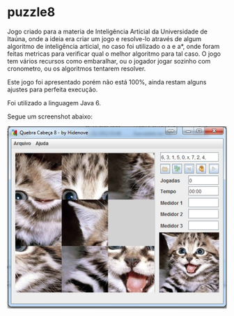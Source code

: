puzzle8
=======

Jogo criado para a materia de Inteligência Articial da Universidade de Itaúna, onde a ideia era criar um jogo e resolve-lo através de algum algoritmo de inteligência articial, no caso foi utilizado o a e a*, onde foram feitas metricas para verificar qual o melhor algoritmo para tal caso. O jogo tem vários recursos como embaralhar, ou o jogador jogar sozinho com cronometro, ou os algoritmos tentarem resolver.

Este jogo foi apresentado porém não está 100%, ainda restam alguns ajustes para perfeita execução.

Foi utilizado a linguagem Java 6.

Segue um screenshot abaixo:

<img src="screenshots/1.jpg" />
